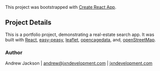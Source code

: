 This project was bootstrapped with [Create React App](https://github.com/facebook/create-react-app).

## Project Details

This is a portfolio project, demonstrating a real-estate search app. It was built with [React](https://reactjs.org/), [easy-peasy](https://easy-peasy.now.sh/), [leaflet](https://leafletjs.com/), [opencagedata](https://opencagedata.com/), and, [openStreetMap](openstreetmap.org).

### Author

Andrew Jackson | andrew@jxndevelopment.com | [jxndevelopment.com](jxndevelopment.com)
